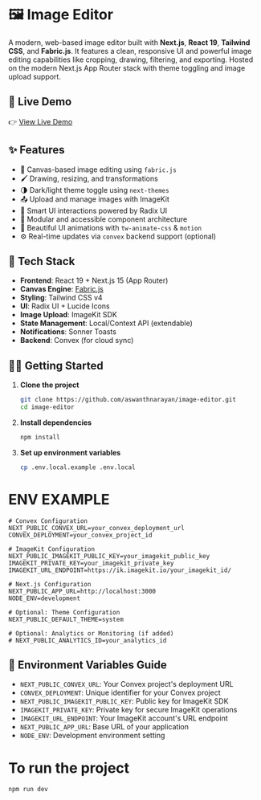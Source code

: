 # 🖼️ Image Editor

A modern, web-based image editor built with **Next.js**, **React 19**, **Tailwind CSS**, and **Fabric.js**. It features a clean, responsive UI and powerful image editing capabilities like cropping, drawing, filtering, and exporting. Hosted on the modern Next.js App Router stack with theme toggling and image upload support.

## 🚀 Live Demo

👉 [View Live Demo](https://pixia-editor.vercel.app/)

## ✨ Features

- 🎨 Canvas-based image editing using `fabric.js`
- 🖌️ Drawing, resizing, and transformations
- 🌗 Dark/light theme toggle using `next-themes`
- 📤 Upload and manage images with ImageKit
- 🧠 Smart UI interactions powered by Radix UI
- 🧩 Modular and accessible component architecture
- 💨 Beautiful UI animations with `tw-animate-css` & `motion`
- ⚙️ Real-time updates via `convex` backend support (optional)

## 🧰 Tech Stack

- **Frontend**: React 19 + Next.js 15 (App Router)
- **Canvas Engine**: [Fabric.js](http://fabricjs.com/)
- **Styling**: Tailwind CSS v4
- **UI**: Radix UI + Lucide Icons
- **Image Upload**: ImageKit SDK
- **State Management**: Local/Context API (extendable)
- **Notifications**: Sonner Toasts
- **Backend**: Convex (for cloud sync)


## 🧑‍💻 Getting Started

1. **Clone the project**
   ```bash
   git clone https://github.com/aswanthnarayan/image-editor.git
   cd image-editor

2. **Install dependencies**
   ```bash
   npm install

3. **Set up environment variables**
   ```bash
   cp .env.local.example .env.local


# ENV EXAMPLE 

```env
# Convex Configuration
NEXT_PUBLIC_CONVEX_URL=your_convex_deployment_url
CONVEX_DEPLOYMENT=your_convex_project_id

# ImageKit Configuration
NEXT_PUBLIC_IMAGEKIT_PUBLIC_KEY=your_imagekit_public_key
IMAGEKIT_PRIVATE_KEY=your_imagekit_private_key
IMAGEKIT_URL_ENDPOINT=https://ik.imagekit.io/your_imagekit_id/

# Next.js Configuration
NEXT_PUBLIC_APP_URL=http://localhost:3000
NODE_ENV=development

# Optional: Theme Configuration
NEXT_PUBLIC_DEFAULT_THEME=system

# Optional: Analytics or Monitoring (if added)
# NEXT_PUBLIC_ANALYTICS_ID=your_analytics_id
```

## 📝 Environment Variables Guide

- `NEXT_PUBLIC_CONVEX_URL`: Your Convex project's deployment URL
- `CONVEX_DEPLOYMENT`: Unique identifier for your Convex project
- `NEXT_PUBLIC_IMAGEKIT_PUBLIC_KEY`: Public key for ImageKit SDK
- `IMAGEKIT_PRIVATE_KEY`: Private key for secure ImageKit operations
- `IMAGEKIT_URL_ENDPOINT`: Your ImageKit account's URL endpoint
- `NEXT_PUBLIC_APP_URL`: Base URL of your application
- `NODE_ENV`: Development environment setting

# To run the project

```bash
npm run dev
```



